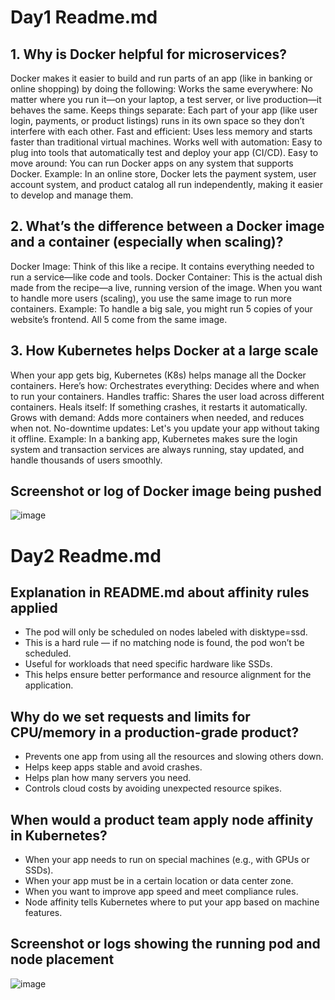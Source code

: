 # Day1 Readme.md

## 1. Why is Docker helpful for microservices?
Docker makes it easier to build and run parts of an app (like in banking or online shopping) by doing the following:
Works the same everywhere: No matter where you run it—on your laptop, a test server, or live production—it behaves the same.
Keeps things separate: Each part of your app (like user login, payments, or product listings) runs in its own space so they don’t interfere with each other.
Fast and efficient: Uses less memory and starts faster than traditional virtual machines.
Works well with automation: Easy to plug into tools that automatically test and deploy your app (CI/CD).
Easy to move around: You can run Docker apps on any system that supports Docker.
Example: In an online store, Docker lets the payment system, user account system, and product catalog all run independently, making it easier to develop and manage them.

## 2. What’s the difference between a Docker image and a container (especially when scaling)?
Docker Image: Think of this like a recipe. It contains everything needed to run a service—like code and tools.
Docker Container: This is the actual dish made from the recipe—a live, running version of the image.
When you want to handle more users (scaling), you use the same image to run more containers.
Example: To handle a big sale, you might run 5 copies of your website’s frontend. All 5 come from the same image.

## 3. How Kubernetes helps Docker at a large scale
When your app gets big, Kubernetes (K8s) helps manage all the Docker containers. Here’s how:
Orchestrates everything: Decides where and when to run your containers.
Handles traffic: Shares the user load across different containers.
Heals itself: If something crashes, it restarts it automatically.
Grows with demand: Adds more containers when needed, and reduces when not.
No-downtime updates: Let's you update your app without taking it offline.
Example: In a banking app, Kubernetes makes sure the login system and transaction services are always running, stay updated, and handle thousands of users smoothly.

## Screenshot or log of Docker image being pushed
![image](https://github.com/user-attachments/assets/c85038fa-85cc-42a0-97fe-ecaefcb482bb)

#  Day2 Readme.md

## Explanation in README.md about affinity rules applied

- The pod will only be scheduled on nodes labeled with disktype=ssd.
- This is a hard rule — if no matching node is found, the pod won’t be scheduled.
- Useful for workloads that need specific hardware like SSDs.
- This helps ensure better performance and resource alignment for the application.

## Why do we set requests and limits for CPU/memory in a production-grade product?

- Prevents one app from using all the resources and slowing others down.  
- Helps keep apps stable and avoid crashes.  
- Helps plan how many servers you need.  
- Controls cloud costs by avoiding unexpected resource spikes.

## When would a product team apply node affinity in Kubernetes?

- When your app needs to run on special machines (e.g., with GPUs or SSDs).  
- When your app must be in a certain location or data center zone.  
- When you want to improve app speed and meet compliance rules.  
- Node affinity tells Kubernetes where to put your app based on machine features.

##  Screenshot or logs showing the running pod and node placement
![image](https://github.com/user-attachments/assets/034bfadf-b42f-4566-b5b9-62b42149c996)
